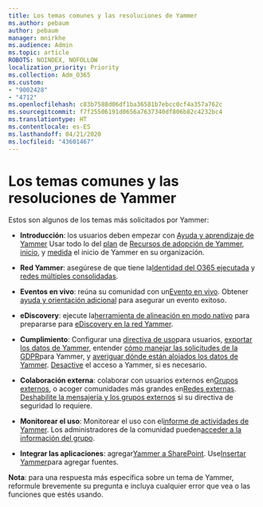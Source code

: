 ```yaml
---
title: Los temas comunes y las resoluciones de Yammer
ms.author: pebaum
author: pebaum
manager: mnirkhe
ms.audience: Admin
ms.topic: article
ROBOTS: NOINDEX, NOFOLLOW
localization_priority: Priority
ms.collection: Adm_O365
ms.custom:
- "9002428"
- "4712"
ms.openlocfilehash: c83b7588d06df1ba36581b7ebcc0cf4a357a762c
ms.sourcegitcommit: f7f25506191d0656a7637340df806b82c4232bc4
ms.translationtype: HT
ms.contentlocale: es-ES
ms.lasthandoff: 04/21/2020
ms.locfileid: "43601467"
---
```

# <a name="yammer-common-issues-and-resolutions"></a>Los temas comunes y las resoluciones de Yammer

Estos son algunos de los temas más solicitados por Yammer:

- **Introducción**: los usuarios deben empezar con [Ayuda y aprendizaje de Yammer](https://support.office.com/yammer) Usar todo lo del [plan](https://aka.ms/yamresources) de [Recursos de adopción de Yammer](https://aka.ms/YamSuccessGuide), [inicio](https://aka.ms/YamLaunchPlaybook), y [medida](https://aka.ms/YamMeasureSuccesGuide) el inicio de Yammer en su organización. 

- **Red Yammer**: asegúrese de que tiene la[Identidad del O365 ejecutada](https://docs.microsoft.com/yammer/configure-your-yammer-network/enforce-office-365-identity) y [redes múltiples consolidadas](https://docs.microsoft.com/yammer/configure-your-yammer-network/consolidate-multiple-yammer-networks). 

- **Eventos en vivo**: reúna su comunidad con un[Evento en vivo](https://docs.microsoft.com/yammer/manage-yammer-groups/yammer-live-events). Obtener [ayuda y orientación adicional](https://resources.techcommunity.microsoft.com/live-events/assistance/) para asegurar un evento exitoso. 

- **eDiscovery**: ejecute la[herramienta de alineación en modo nativo](https://docs.microsoft.com/yammer/configure-your-yammer-network/overview-native-mode) para prepararse para [eDiscovery en la red Yammer](https://docs.microsoft.com/yammer/manage-security-and-compliance/overview-of-ediscovery). 

- **Cumplimiento**: Configurar una [directiva de uso](https://docs.microsoft.com/yammer/manage-security-and-compliance/set-up-a-usage-policy)para usuarios, [exportar los datos de Yammer](https://docs.microsoft.com/yammer/manage-security-and-compliance/export-yammer-enterprise-data), entender [cómo manejar las solicitudes de la GDPR](https://docs.microsoft.com/yammer/manage-security-and-compliance/gdpr-requests-in-yammer-enterprise)para Yammer, y [averiguar dónde están alojados los datos de Yammer](https://docs.microsoft.com/yammer/manage-security-and-compliance/data-residency). [Desactive](https://docs.microsoft.com/yammer/manage-yammer-users/turn-off-user-access) el acceso a Yammer, si es necesario.

- **Colaboración externa**: colaborar con usuarios externos en[Grupos externos](https://docs.microsoft.com/yammer/work-with-external-users/create-and-manage-external-groups), o acoger comunidades más grandes en[Redes externas](https://docs.microsoft.com/yammer/work-with-external-users/create-and-manage-an-external-network). [Deshabilite la mensajería y los grupos externos](https://docs.microsoft.com/yammer/work-with-external-users/disable-external-messaging) si su directiva de seguridad lo requiere.

- **Monitorear el uso**: Monitorear el uso con el[informe de actividades de Yammer](https://docs.microsoft.com/microsoft-365/admin/activity-reports/yammer-activity-report). Los administradores de la comunidad pueden[acceder a la información del grupo](https://support.office.com/article/view-group-insights-in-yammer-73f9fa6d-d442-4f25-9194-d5317c9328ab).

- **Integrar las aplicaciones**: agregar[Yammer a SharePoint](https://docs.microsoft.com/yammer/integrate-yammer-with-other-apps/embed-a-feed-into-a-sharepoint-site). Use[Insertar Yammer](https://developer.yammer.com/docs/embed)para agregar fuentes. 

**Nota**: para una respuesta más específica sobre un tema de Yammer, reformule brevemente su pregunta e incluya cualquier error que vea o las funciones que estés usando.
